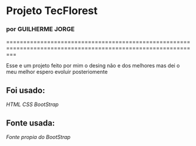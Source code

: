 # Projeto TecFlorest 
### por GUILHERME JORGE 

===============================================================================================================

Esse e um projeto feito por mim o desing não e dos melhores mas dei o meu melhor espero evoluir posteriomente



## Foi usado:

*HTML*
*CSS*
*BootStrap*

## Fonte usada:

*Fonte propia do BootStrap*